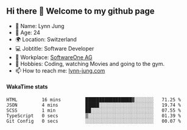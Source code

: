 ## Hi there 👋 Welcome to my github page

- 🧑 Name: Lynn Jung
- 🔞 Age: 24
- 🌍 Location: Switzerland
- 💻 Jobtitle: Software Developer
- 🏢 Workplace: [SoftwareOne AG](https://www.softwareone.com/)
- 💪 Hobbies: Coding, watching Movies and going to the gym.
- 📫 How to reach me: [lynn-jung.com](https://lynn-jung.com/)

#### WakaTime stats
<!--START_SECTION:waka-->

```text
HTML         16 mins         █████████████████▓░░░░░░░   71.25 %
JSON         4 mins          █████░░░░░░░░░░░░░░░░░░░░   19.74 %
SCSS         1 min           ██░░░░░░░░░░░░░░░░░░░░░░░   07.55 %
TypeScript   0 secs          ▒░░░░░░░░░░░░░░░░░░░░░░░░   01.39 %
Git Config   0 secs          ░░░░░░░░░░░░░░░░░░░░░░░░░   00.07 %
```

<!--END_SECTION:waka-->

[^1]: https://github.com/jstrieb/github-stats

